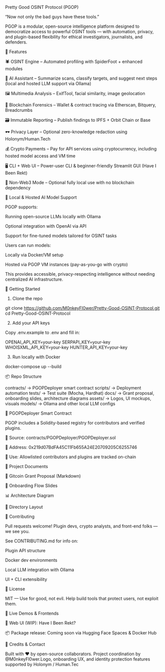 Pretty Good OSINT Protocol (PGOP)

“Now not only the bad guys have these tools.”

PGOP is a modular, open-source intelligence platform designed to democratize access to powerful OSINT tools — with automation, privacy, and plugin-based flexibility for ethical investigators, journalists, and defenders.

🧠 Features

🕷️ OSINT Engine – Automated profiling with SpiderFoot + enhanced modules

🤖 AI Assistant – Summarize scans, classify targets, and suggest next steps (local and hosted LLM support via Ollama)

🖼️ Multimedia Analysis – ExifTool, facial similarity, image geolocation

🔗 Blockchain Forensics – Wallet & contract tracing via Etherscan, Bitquery, Breadcrumbs

🗃️ Immutable Reporting – Publish findings to IPFS + Orbit Chain or Base

🕶️ Privacy Layer – Optional zero-knowledge redaction using Holonym/Human.Tech

💰 Crypto Payments – Pay for API services using cryptocurrency, including hosted model access and VM time

🖥️ CLI + Web UI – Power-user CLI & beginner-friendly Streamlit GUI (Have I Been Rekt)

🛑 Non-Web3 Mode – Optional fully local use with no blockchain dependency

🤖 Local & Hosted AI Model Support

PGOP supports:

Running open-source LLMs locally with Ollama

Optional integration with OpenAI via API

Support for fine-tuned models tailored for OSINT tasks

Users can run models:

Locally via Docker/VM setup

Hosted via PGOP VM instances (pay-as-you-go with crypto)

This provides accessible, privacy-respecting intelligence without needing centralized AI infrastructure.

🚀 Getting Started

1. Clone the repo

git clone https://github.com/M0nkeyFl0wer/Pretty-Good-OSINT-Protocol.git
cd Pretty-Good-OSINT-Protocol

2. Add your API keys

Copy .env.example to .env and fill in:

OPENAI_API_KEY=your-key
SERPAPI_KEY=your-key
WHOISXML_API_KEY=your-key
HUNTER_API_KEY=your-key

3. Run locally with Docker

docker-compose up --build

📦 Repo Structure

contracts/         → PGOPDeployer smart contract
scripts/           → Deployment automation
tests/             → Test suite (Mocha, Hardhat)
docs/              → Grant proposal, onboarding slides, architecture diagrams
assets/            → Logos, UI mockups, visuals
models/            → Ollama and other local LLM configs

🔐 PGOPDeployer Smart Contract

PGOP includes a Solidity-based registry for contributors and verified plugins.

📄 Source: contracts/PGOPDeployer/PGOPDeployer.sol

📍 Address: 0x219d07BdFA45C11Fb655A24E20709205C6255746

🔎 Use: Allowlisted contributors and plugins are tracked on-chain

📄 Project Documents

📝 Gitcoin Grant Proposal (Markdown)

🧭 Onboarding Flow Slides

📊 Architecture Diagram

📁 Directory Layout

🧪 Contributing

Pull requests welcome! Plugin devs, crypto analysts, and front-end folks — we see you.

See CONTRIBUTING.md for info on:

Plugin API structure

Docker dev environments

Local LLM integration with Ollama

UI + CLI extensibility

📜 License

MIT — Use for good, not evil. Help build tools that protect users, not exploit them.

🔗 Live Demos & Frontends

🧪 Web UI (WIP): Have I Been Rekt?

📦 Package release: Coming soon via Hugging Face Spaces & Docker Hub

💬 Credits & Contact

Built with ❤️ by open-source collaborators. Project coordination by @M0nkeyFl0wer.Logo, onboarding UX, and identity protection features supported by Holonym / Human.Tec
